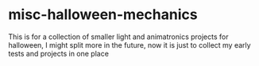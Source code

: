 # misc-halloween-mechanics
This is for a collection of smaller light and animatronics projects for halloween, I might split more in the future, now it is just to collect my early tests and projects in one place

